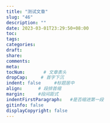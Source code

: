 ```yaml
---
title: "测试文章"
slug: "46"
description: ""
date: 2023-03-01T23:29:50+08:00
toc: 
tags: 
categories:
draft: 
share:
comments:
meta: 
tocNum:       # 文章表头
dropCap:     # 首字下沉
indent: false     #标题居中
align:      # 段排首缩
margin:     #段间距式
indentFirstParagraph:   #是否缩进第一段
gitinfo: false
displayCopyright: false
---
```


